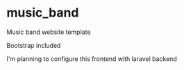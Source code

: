 # music_band
Music band website template

Bootstrap included

I'm planning to configure this frontend with laravel backend
